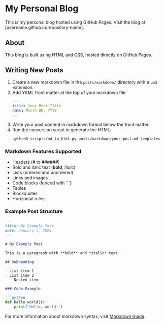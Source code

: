 # My Personal Blog

This is my personal blog hosted using GitHub Pages. Visit the blog at [username.github.io/repository-name].

## About

This blog is built using HTML and CSS, hosted directly on GitHub Pages.

## Writing New Posts

1. Create a new markdown file in the `posts/markdown/` directory with a `.md` extension.
2. Add YAML front matter at the top of your markdown file:
   ```yaml
   ---
   title: Your Post Title
   date: Month DD, YYYY
   ---
   ```
3. Write your post content in markdown format below the front matter.
4. Run the conversion script to generate the HTML:
   ```bash
   python3 scripts/md_to_html.py posts/markdown/your-post.md templates/post.html
   ```

### Markdown Features Supported

- Headers (# to ######)
- Bold and italic text (**bold**, *italic*)
- Lists (ordered and unordered)
- Links and images
- Code blocks (fenced with ```)
- Tables
- Blockquotes
- Horizontal rules

### Example Post Structure

```markdown
---
title: My Example Post
date: January 1, 2024
---

# My Example Post

This is a paragraph with **bold** and *italic* text.

## Subheading

- List item 1
- List item 2
  - Nested item

### Code Example

```python
def hello_world():
    print("Hello, World!")
```

For more information about markdown syntax, visit [Markdown Guide](https://www.markdownguide.org/basic-syntax/).